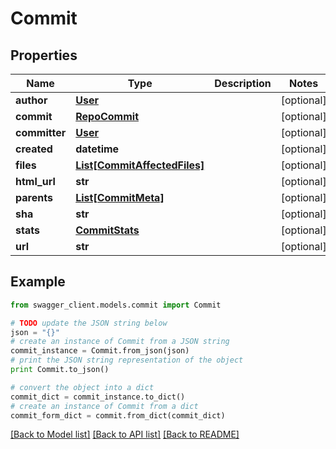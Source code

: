 # Commit


## Properties
Name | Type | Description | Notes
------------ | ------------- | ------------- | -------------
**author** | [**User**](User.md) |  | [optional] 
**commit** | [**RepoCommit**](RepoCommit.md) |  | [optional] 
**committer** | [**User**](User.md) |  | [optional] 
**created** | **datetime** |  | [optional] 
**files** | [**List[CommitAffectedFiles]**](CommitAffectedFiles.md) |  | [optional] 
**html_url** | **str** |  | [optional] 
**parents** | [**List[CommitMeta]**](CommitMeta.md) |  | [optional] 
**sha** | **str** |  | [optional] 
**stats** | [**CommitStats**](CommitStats.md) |  | [optional] 
**url** | **str** |  | [optional] 

## Example

```python
from swagger_client.models.commit import Commit

# TODO update the JSON string below
json = "{}"
# create an instance of Commit from a JSON string
commit_instance = Commit.from_json(json)
# print the JSON string representation of the object
print Commit.to_json()

# convert the object into a dict
commit_dict = commit_instance.to_dict()
# create an instance of Commit from a dict
commit_form_dict = commit.from_dict(commit_dict)
```
[[Back to Model list]](../README.md#documentation-for-models) [[Back to API list]](../README.md#documentation-for-api-endpoints) [[Back to README]](../README.md)


